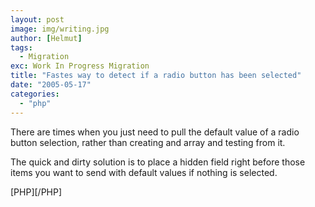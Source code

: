 ```yaml
---
layout: post
image: img/writing.jpg
author: [Helmut]
tags:
  - Migration
exc: Work In Progress Migration
title: "Fastes way to detect if a radio button has been selected"
date: "2005-05-17"
categories: 
  - "php"
---
```


There are times when you just need to pull the default value of a radio button selection, rather than creating and array and testing from it.

The quick and dirty solution is to place a hidden field right before those items you want to send with default values if nothing is selected.

\[PHP\]\[/PHP\]

